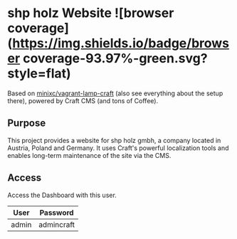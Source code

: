 shp holz Website ![browser coverage](https://img.shields.io/badge/browser coverage-93.97%-green.svg?style=flat)
================
Based on [minixc/vagrant-lamp-craft](https://github.com/MiniXC/vagrant-lamp-craft) (also see everything about the setup there), powered by Craft CMS (and tons of Coffee).

Purpose
-------
This project provides a website for shp holz gmbh, a company located in Austria, Poland and Germany. It uses Craft's powerful localization tools and enables long-term maintenance of the site via the CMS.

Access
------
Access the Dashboard with this user.

| User  |  Password  |
| ----- | ---------- |
| admin | admincraft |
